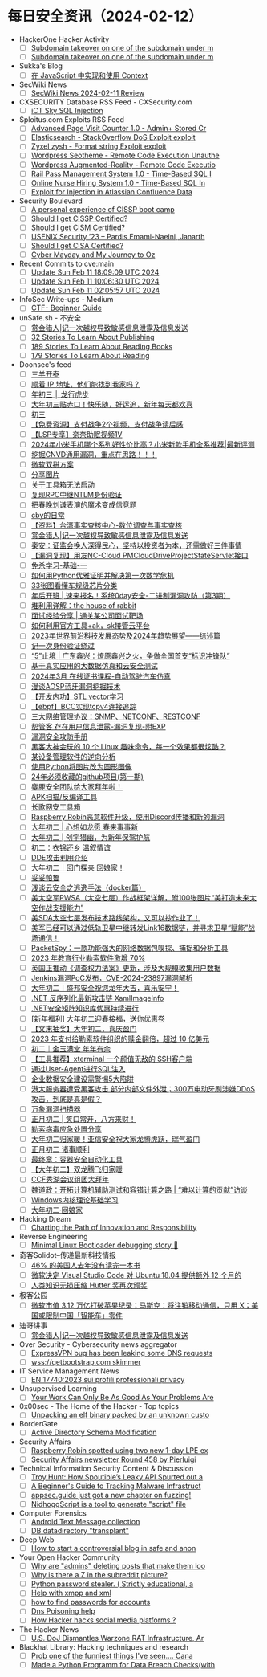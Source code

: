 # 每日安全资讯（2024-02-12）

- HackerOne Hacker Activity
  - [ ] [Subdomain takeover on one of the subdomain under m](https://hackerone.com/reports/2123680)
  - [ ] [Subdomain takeover on one of the subdomain under m](https://hackerone.com/reports/2037032)
- Sukka's Blog
  - [ ] [在 JavaScript 中实现和使用 Context](https://blog.skk.moe/post/context-in-javascript/)
- SecWiki News
  - [ ] [SecWiki News 2024-02-11 Review](http://www.sec-wiki.com/?2024-02-11)
- CXSECURITY Database RSS Feed - CXSecurity.com
  - [ ] [iCT Sky SQL Injection](https://cxsecurity.com/issue/WLB-2024020046)
- Sploitus.com Exploits RSS Feed
  - [ ] [Advanced Page Visit Counter 1.0 - Admin+ Stored Cr](https://sploitus.com/exploit?id=1337DAY-ID-39313&utm_source=rss&utm_medium=rss)
  - [ ] [Elasticsearch - StackOverflow DoS Exploit exploit](https://sploitus.com/exploit?id=1337DAY-ID-39315&utm_source=rss&utm_medium=rss)
  - [ ] [Zyxel zysh - Format string Exploit exploit](https://sploitus.com/exploit?id=1337DAY-ID-39314&utm_source=rss&utm_medium=rss)
  - [ ] [Wordpress Seotheme - Remote Code Execution Unauthe](https://sploitus.com/exploit?id=1337DAY-ID-39317&utm_source=rss&utm_medium=rss)
  - [ ] [Wordpress Augmented-Reality - Remote Code Executio](https://sploitus.com/exploit?id=1337DAY-ID-39316&utm_source=rss&utm_medium=rss)
  - [ ] [Rail Pass Management System 1.0 - Time-Based SQL I](https://sploitus.com/exploit?id=1337DAY-ID-39318&utm_source=rss&utm_medium=rss)
  - [ ] [Online Nurse Hiring System 1.0 - Time-Based SQL In](https://sploitus.com/exploit?id=1337DAY-ID-39319&utm_source=rss&utm_medium=rss)
  - [ ] [Exploit for Injection in Atlassian Confluence Data](https://sploitus.com/exploit?id=237BB65C-F091-5BDA-A478-F718B1FEC58E&utm_source=rss&utm_medium=rss)
- Security Boulevard
  - [ ] [A personal experience of  CISSP boot camp](https://securityboulevard.com/2024/02/a-personal-experience-of-cissp-boot-camp/)
  - [ ] [Should I get CISSP Certified?](https://securityboulevard.com/2024/02/should-i-get-cissp-certified/)
  - [ ] [Should I get CISM Certified?](https://securityboulevard.com/2024/02/should-i-get-cism-certified/)
  - [ ] [USENIX Security ’23 – Pardis Emami-Naeini, Janarth](https://securityboulevard.com/2024/02/usenix-security-23-pardis-emami-naeini-janarth-dheenadhayalan-yuvraj-agarwal-lorrie-faith-cranor-are-consumers-willing-to-pay-for-security-and-privacy-of-iot-devices/)
  - [ ] [Should I get CISA Certified?](https://securityboulevard.com/2024/02/should-i-get-cisa-certified/)
  - [ ] [Cyber Mayday and My Journey to Oz](https://securityboulevard.com/2024/02/cyber-mayday-and-my-journey-to-oz/)
- Recent Commits to cve:main
  - [ ] [Update Sun Feb 11 18:09:09 UTC 2024](https://github.com/trickest/cve/commit/69ce8ecd186f57a6cbdbb99c909823ae52f4bc29)
  - [ ] [Update Sun Feb 11 10:06:30 UTC 2024](https://github.com/trickest/cve/commit/7e5812e9f6ac495a15d4365ca1fd92550592817f)
  - [ ] [Update Sun Feb 11 02:05:57 UTC 2024](https://github.com/trickest/cve/commit/edef41e56c255861044cee57c3ace53b6402f79f)
- InfoSec Write-ups - Medium
  - [ ] [CTF- Beginner Guide](https://infosecwriteups.com/ctf-beginner-guide-8566e7183f3d?source=rss----7b722bfd1b8d---4)
- unSafe.sh - 不安全
  - [ ] [赏金猎人|记一次越权导致敏感信息泄露及信息发送](https://buaq.net/go-221663.html)
  - [ ] [32 Stories To Learn About Publishing](https://buaq.net/go-221659.html)
  - [ ] [189 Stories To Learn About Reading Books](https://buaq.net/go-221658.html)
  - [ ] [179 Stories To Learn About Reading](https://buaq.net/go-221660.html)
- Doonsec's feed
  - [ ] [三羊开泰](https://mp.weixin.qq.com/s?__biz=MzkyNDUxNTQ2Mw==&mid=2247484820&idx=1&sn=d15cbc6d3dcf03abc6fafd823a23dac7)
  - [ ] [顺着 IP 地址，他们能找到我家吗？](https://mp.weixin.qq.com/s?__biz=MzkwNzM0NzA5MA==&mid=2247495897&idx=1&sn=7d775b259ba2ec8f5649f4f69e31cae6)
  - [ ] [年初三 │ 龙行虎步](https://mp.weixin.qq.com/s?__biz=MzU0NDk0NTAwMw==&mid=2247607127&idx=1&sn=852b272792d71472bced34e15e1c2cd5)
  - [ ] [大年初三贴赤口！快乐随，好运追，新年每天都欢喜](https://mp.weixin.qq.com/s?__biz=MzUzNDg0NTc1NA==&mid=2247508508&idx=1&sn=17ffdc3ab6e15ae43e00ccafba645c03)
  - [ ] [初三](https://mp.weixin.qq.com/s?__biz=MzUyMjAyODU1NA==&mid=2247491356&idx=1&sn=a153cd2439e81b1a3c6304934fda35aa)
  - [ ] [【免费资源】支付战争2个视频，支付战争读后感](https://mp.weixin.qq.com/s?__biz=MzA5MzYzMzkzNg==&mid=2650942363&idx=4&sn=9425fd8dacf8a365609733133d1c94f6)
  - [ ] [【LSP专享】奈奈助眠视频1V](https://mp.weixin.qq.com/s?__biz=MzA5MzYzMzkzNg==&mid=2650942363&idx=3&sn=0d03a7a457abce5d42ca4c1b901a0782)
  - [ ] [2024年小米手机哪个系列好性价比高？小米新款手机全系推荐|最新评测](https://mp.weixin.qq.com/s?__biz=MzA5MzYzMzkzNg==&mid=2650942363&idx=2&sn=5729e661f7df16c6c907b1293c53d119)
  - [ ] [挖掘CNVD通用漏洞，重点在思路！！！](https://mp.weixin.qq.com/s?__biz=MzA5MzYzMzkzNg==&mid=2650942363&idx=1&sn=f357c26420754d9ceeaa95f3be816fbb)
  - [ ] [微软双拼方案](https://mp.weixin.qq.com/s?__biz=Mzk0MTI4NTIzNQ==&mid=2247490642&idx=1&sn=c1d51225591bb66365ec29aedbc7ac8e)
  - [ ] [分享图片](https://mp.weixin.qq.com/s?__biz=MzI3Njc1MjcxMg==&mid=2247490858&idx=1&sn=8d2fdd99949dd4c047657565c2851a3a)
  - [ ] [关于工具箱无法启动](https://mp.weixin.qq.com/s?__biz=MzkzMjI1MDQwMg==&mid=2247484138&idx=1&sn=a7aff016a053afacbb21f481024d4988)
  - [ ] [复现RPC中继NTLM身份验证](https://mp.weixin.qq.com/s?__biz=MzAwMDQwNTE5MA==&mid=2650247358&idx=1&sn=39830cdb0d383b6c637a8e7647d1c66a)
  - [ ] [把春晚刘谦表演的魔术变成信竞题](https://mp.weixin.qq.com/s?__biz=MzU2NDY2OTU4Nw==&mid=2247512443&idx=1&sn=dd4cad1d003d86737251f1be006386ec)
  - [ ] [cby的日常](https://mp.weixin.qq.com/s?__biz=MzUzMjQyMDE3Ng==&mid=2247487147&idx=1&sn=d305b693ff2d13b359492e89f38c65d9)
  - [ ] [【资料】台湾事实查核中心-数位调查与事实查核](https://mp.weixin.qq.com/s?__biz=MzI2MTE0NTE3Mw==&mid=2651142135&idx=1&sn=6c26f28bbfea5a1a2d3007cd0de2b2d6)
  - [ ] [赏金猎人|记一次越权导致敏感信息泄露及信息发送](https://mp.weixin.qq.com/s?__biz=MzIzMTIzNTM0MA==&mid=2247493525&idx=1&sn=afea2ae74d60334aa5f138c7cecc6ac5)
  - [ ] [秦安：证监会换人深得民心，坚持以投资者为本，还需做好三件事情](https://mp.weixin.qq.com/s?__biz=MzA5MDg1MDUyMA==&mid=2650466926&idx=1&sn=300327a5950ac230815733fe6034e578)
  - [ ] [【漏洞复现】用友NC-Cloud PMCloudDriveProjectStateServlet接口](https://mp.weixin.qq.com/s?__biz=MzkyMjYxMDM4MA==&mid=2247483990&idx=1&sn=2cb9a617280f87baae3be85b33e6c22b)
  - [ ] [免杀学习-基础-一](https://mp.weixin.qq.com/s?__biz=Mzg4NTg4MDAxMA==&mid=2247488172&idx=1&sn=1c4e8119b5a8a9d461e2cc9fb029dbe4)
  - [ ] [如何用Python优雅证明并解决第一次数学危机](https://mp.weixin.qq.com/s?__biz=Mzg4NDY4Mzk3Mw==&mid=2247485292&idx=1&sn=a37e84a0fd0e2d316f8803395f4a175e)
  - [ ] [33张图看懂车规级芯片分类](https://mp.weixin.qq.com/s?__biz=MzIzOTc2OTAxMg==&mid=2247533238&idx=1&sn=f30e4a62403da9611f219969a61b0eba)
  - [ ] [年后开班 | 速来报名！系统0day安全-二进制漏洞攻防（第3期）](https://mp.weixin.qq.com/s?__biz=MjM5NTc2MDYxMw==&mid=2458542080&idx=2&sn=fadbc12b79d2182c5e245ed8f22f05b2)
  - [ ] [堆利用详解：the house of rabbit](https://mp.weixin.qq.com/s?__biz=MjM5NTc2MDYxMw==&mid=2458542080&idx=1&sn=c1d1284d6664c1d1172284607885036c)
  - [ ] [面试经验分享 | 通关某公司面试靶场](https://mp.weixin.qq.com/s?__biz=MzUyODkwNDIyMg==&mid=2247536519&idx=1&sn=7cedba8e9ef3e189f8a5205af630c40c)
  - [ ] [如何利用官方工具+ak，sk接管云平台](https://mp.weixin.qq.com/s?__biz=MzI4NTcxMjQ1MA==&mid=2247606074&idx=1&sn=d2e5a2d4bf543d8d3ca820250a2ba466)
  - [ ] [2023年世界前沿科技发展态势及2024年趋势展望——综述篇](https://mp.weixin.qq.com/s?__biz=MzI1OTExNDY1NQ==&mid=2651610543&idx=1&sn=d433e45a2bb4efeef57056f1511c50a2)
  - [ ] [记一次身份验证绕过](https://mp.weixin.qq.com/s?__biz=MjM5Nzk3MjMzMA==&mid=2650570144&idx=1&sn=f99ff1fdd7ccae757353a0f395e1e7f3)
  - [ ] [“5”止境 | 广东鑫兴：燎原鑫兴之火，争做全国首支“标识冲锋队”](https://mp.weixin.qq.com/s?__biz=MzU1OTUxNTI1NA==&mid=2247569017&idx=1&sn=51bea48da265343c815d0d7169003097)
  - [ ] [基于真实应用的大数据仿真和云安全测试](https://mp.weixin.qq.com/s?__biz=MzU2MDk1Nzg2MQ==&mid=2247602803&idx=3&sn=5b0afa4e33b0dea91b45beb82c209184)
  - [ ] [2024年3月 在线证书课程-自动驾驶汽车仿真](https://mp.weixin.qq.com/s?__biz=MzU2MDk1Nzg2MQ==&mid=2247602803&idx=2&sn=99fff15dbb3d9b238d0c79bbd2cdddfd)
  - [ ] [漫谈AOSP蓝牙漏洞挖掘技术](https://mp.weixin.qq.com/s?__biz=MzU2MDk1Nzg2MQ==&mid=2247602803&idx=1&sn=f3ada5d0bd44a8a0165bfad0d4fc49b2)
  - [ ] [【开发内功】STL vector学习](https://mp.weixin.qq.com/s?__biz=MzkyNjU3NDQ1MA==&mid=2247486381&idx=2&sn=73150ff8f3c646d10177438a434ef7ac)
  - [ ] [【ebpf】BCC实现tcpv4连接追踪](https://mp.weixin.qq.com/s?__biz=MzkyNjU3NDQ1MA==&mid=2247486381&idx=1&sn=bb6f840e91330ce06e19ca2078592ccb)
  - [ ] [三大网络管理协议：SNMP、NETCONF、RESTCONF](https://mp.weixin.qq.com/s?__biz=MzIyMzIwNzAxMQ==&mid=2649456246&idx=1&sn=eddfbd0acd2c1b045314ef59f63ff722)
  - [ ] [帮管客 存在用户信息泄露-漏洞复现-附EXP](https://mp.weixin.qq.com/s?__biz=MzkxMTUwOTY1MA==&mid=2247484954&idx=1&sn=66970cd2c411ef110c217a07078a6abf)
  - [ ] [漏洞安全攻防手册](https://mp.weixin.qq.com/s?__biz=MzkxMzMyNzMyMA==&mid=2247552134&idx=2&sn=5637b73b166ce2ead4295aaaef91ae3a)
  - [ ] [黑客大神会玩的 10 个 Linux 趣味命令，每一个效果都很炫酷？](https://mp.weixin.qq.com/s?__biz=MzkxMzMyNzMyMA==&mid=2247552134&idx=1&sn=c25f1d7afc809ccfdbad112b3f960e8c)
  - [ ] [某设备管理软件的逆向分析](https://mp.weixin.qq.com/s?__biz=Mzg3NTU3NTY0Nw==&mid=2247488538&idx=1&sn=473baf320343c0dca259d45f627ec6b8)
  - [ ] [使用Python将图片改为圆形图像](https://mp.weixin.qq.com/s?__biz=MzU1NDg4MjY1Mg==&mid=2247487022&idx=1&sn=dd0e7ab4688a8fc05fdcea5f7cedb6b7)
  - [ ] [24年必须收藏的github项目(第一期)](https://mp.weixin.qq.com/s?__biz=Mzg5NTYwMDIyOA==&mid=2247501952&idx=1&sn=63ffad6e4a8e0055b99b5a15b498c245)
  - [ ] [麋鹿安全团队给大家拜年啦！](https://mp.weixin.qq.com/s?__biz=MzkwNjUwNTg0MA==&mid=2247492388&idx=1&sn=03604d04f0f39d7ed48b6de41d858fc5)
  - [ ] [APK扫描/反编译工具](https://mp.weixin.qq.com/s?__biz=MzIwMzIyMjYzNA==&mid=2247512729&idx=1&sn=b69f927ee5b606fc1066fd662e08e307)
  - [ ] [长歌网安工具箱](https://mp.weixin.qq.com/s?__biz=MzkzMjI1MDQwMg==&mid=2247484133&idx=1&sn=04c7c5081df4bbff949303f47479feb8)
  - [ ] [Raspberry Robin恶意软件升级，使用Discord传播和新的漏洞](https://mp.weixin.qq.com/s?__biz=MzIzNDU5NTI4OQ==&mid=2247485303&idx=1&sn=116e6246e710f5118b64ef8814cd36c0)
  - [ ] [大年初二 | 心想如龙愿 春来事事新](https://mp.weixin.qq.com/s?__biz=MzAxMjE1MDY0NA==&mid=2247507393&idx=1&sn=104bd4858c84d4eaedd05acb1c260ec9)
  - [ ] [大年初二 | 创宇猎幽，为新年保驾护航](https://mp.weixin.qq.com/s?__biz=MjM5NzA3Nzg2MA==&mid=2649867829&idx=1&sn=80ca20d6bbaff5ba38247411f5dcc429)
  - [ ] [初二：衣锦还乡 温叙情谊](https://mp.weixin.qq.com/s?__biz=Mzg2MTU5ODQ2Mg==&mid=2247506614&idx=1&sn=bb941098b6881c9007745abe55aa0458)
  - [ ] [DDE攻击利用介绍](https://mp.weixin.qq.com/s?__biz=Mzg4MTU4NTc2Nw==&mid=2247490967&idx=1&sn=38aa74465da892487bb9ebb165d2be89)
  - [ ] [大年初二｜回门探亲 回娘家！](https://mp.weixin.qq.com/s?__biz=MjM5NzYwNDU0Mg==&mid=2649242865&idx=1&sn=96e71fc845934db9d9bbe3e93046d5e5)
  - [ ] [妥妥帕鲁](https://mp.weixin.qq.com/s?__biz=Mzg3NzkwMTYyOQ==&mid=2247484867&idx=1&sn=3215bf281022db1af1a3289d9a9e2c79)
  - [ ] [浅谈云安全之逃逸手法（docker篇）](https://mp.weixin.qq.com/s?__biz=MzkzMzU5OTI3OQ==&mid=2247483917&idx=1&sn=af3a60b6c79ee772d10e34c773167847)
  - [ ] [美太空军PWSA（太空七层）作战框架详解，附100张图片“美打造未来太空作战支援能力”](https://mp.weixin.qq.com/s?__biz=MzkwNjM4NTg4OQ==&mid=2247495495&idx=3&sn=a9285bda75626ee10d28301ba97bf50a)
  - [ ] [美SDA太空七层发布技术路线架构，又可以抄作业了！](https://mp.weixin.qq.com/s?__biz=MzkwNjM4NTg4OQ==&mid=2247495495&idx=2&sn=212c59cfe70b4fe7ee2d89f4bb9577c5)
  - [ ] [美军已经可以通过低轨卫星中继转发Link16数据链，并寻求卫星“赋能”战场通信！](https://mp.weixin.qq.com/s?__biz=MzkwNjM4NTg4OQ==&mid=2247495495&idx=1&sn=efefbbd6dd181e4caa879ec78ca7d39e)
  - [ ] [PacketSpy：一款功能强大的网络数据包嗅探、捕捉和分析工具](https://mp.weixin.qq.com/s?__biz=MjM5NjA0NjgyMA==&mid=2651258707&idx=4&sn=57e6fb968ee590d9f1241339047e8928)
  - [ ] [2023 年教育行业勒索软件激增 70%](https://mp.weixin.qq.com/s?__biz=MjM5NjA0NjgyMA==&mid=2651258707&idx=3&sn=7820b7c4420396acd313866e58abbc91)
  - [ ] [英国正推动《调查权力法案》更新，涉及大规模收集用户数据](https://mp.weixin.qq.com/s?__biz=MjM5NjA0NjgyMA==&mid=2651258707&idx=2&sn=19ebdbc9c1637a21d111facc07093dee)
  - [ ] [Jenkins漏洞PoC发布，CVE-2024-23897漏洞解析](https://mp.weixin.qq.com/s?__biz=MjM5NjA0NjgyMA==&mid=2651258707&idx=1&sn=4d89c8d930e8cde41d65900f6779ac2b)
  - [ ] [大年初二丨盛邦安全祝您龙年大吉，喜乐安宁！](https://mp.weixin.qq.com/s?__biz=MzAwNTAxMjUwNw==&mid=2650275111&idx=1&sn=b4f016bd70df5bed98fcb7fb04c4c04b)
  - [ ] [.NET 反序列化最新攻击链 XamlImageInfo](https://mp.weixin.qq.com/s?__biz=MzUyOTc3NTQ5MA==&mid=2247490694&idx=3&sn=ff1e701d4721eeedf9ef101a45401ccf)
  - [ ] [.NET安全矩阵知识库优惠持续进行](https://mp.weixin.qq.com/s?__biz=MzUyOTc3NTQ5MA==&mid=2247490694&idx=2&sn=d29ea6760c4de049a0e390877b6fb07c)
  - [ ] [[新年福利] 大年初二迎春接福，送你优惠卷](https://mp.weixin.qq.com/s?__biz=MzUyOTc3NTQ5MA==&mid=2247490694&idx=1&sn=7b53930d8b915fc936f53442d9197853)
  - [ ] [【文末抽奖】大年初二，喜庆盈门](https://mp.weixin.qq.com/s?__biz=MzkwMjI1NzY4Ng==&mid=2247524192&idx=1&sn=c3023fe1235f2a9595097cd6a562f7df)
  - [ ] [2023 年支付给勒索软件组织的赎金翻倍，超过 10 亿美元](https://mp.weixin.qq.com/s?__biz=MzI2NzAwOTg4NQ==&mid=2649790428&idx=1&sn=db341575e06c5a1764ad23ff897251b7)
  - [ ] [初二｜金玉满堂 年年有余](https://mp.weixin.qq.com/s?__biz=MzU1MzE3Njg2Mw==&mid=2247507389&idx=1&sn=29d42a6dc5308f0b5ebdb55c16dd45a9)
  - [ ] [【工具推荐】xterminal 一个颜值无敌的 SSH客户端](https://mp.weixin.qq.com/s?__biz=MzAxMjE3ODU3MQ==&mid=2650587264&idx=4&sn=7db46ef4b4b3950658c750402e8a75f3)
  - [ ] [通过User-Agent进行SQL注入](https://mp.weixin.qq.com/s?__biz=MzAxMjE3ODU3MQ==&mid=2650587264&idx=3&sn=62c79c8cf1857feb7c3b06a20f8c55b9)
  - [ ] [企业数据安全建设需警惕5大陷阱](https://mp.weixin.qq.com/s?__biz=MzAxMjE3ODU3MQ==&mid=2650587264&idx=2&sn=3561dfcc6248b85b6368ba091bd5a8bb)
  - [ ] [港大服务器遭受黑客攻击 部分内部文件外泄；300万电动牙刷涉嫌DDoS攻击，到底是真是假？](https://mp.weixin.qq.com/s?__biz=MzAxMjE3ODU3MQ==&mid=2650587264&idx=1&sn=541d3c466d5c1a6351fef8b923bde235)
  - [ ] [万象漏洞扫描器](https://mp.weixin.qq.com/s?__biz=MzU2NzY5MzI5Ng==&mid=2247499931&idx=1&sn=8e11c0d31484291bcee26c57ab6f3ab8)
  - [ ] [正月初二 | 笑口常开，八方来财！](https://mp.weixin.qq.com/s?__biz=MzU4NjY4MDAyNQ==&mid=2247494553&idx=1&sn=35168994a36151daee78cf291646aa7a)
  - [ ] [勒索病毒应急处置分享](https://mp.weixin.qq.com/s?__biz=Mzg4OTI0MDk5MQ==&mid=2247490984&idx=1&sn=96ea1190f4d4f2b36659a0d0be765dab)
  - [ ] [大年初二归家暖！亚信安全祝大家龙腾虎跃，瑞气盈门](https://mp.weixin.qq.com/s?__biz=MjM5NjY2MTIzMw==&mid=2650611920&idx=1&sn=4ef3ff85d3b15902852e1aef3c0ec7f3)
  - [ ] [正月初二 诸事顺利](https://mp.weixin.qq.com/s?__biz=MzIzODk1NzY5NA==&mid=2247496816&idx=1&sn=39fd56fb3ec1438fdb9aba9e59cdc164)
  - [ ] [最终章：容器安全自动化工具](https://mp.weixin.qq.com/s?__biz=Mzg2NTkwODU3Ng==&mid=2247508975&idx=1&sn=576fb2b695575101d0ca07941f86f72c)
  - [ ] [【大年初二】双龙腾飞归家暖](https://mp.weixin.qq.com/s?__biz=MjM5NTE0MjQyMg==&mid=2650601220&idx=1&sn=637043ea04d41a88c522f410ae4b063d)
  - [ ] [CCF秀湖会议组团大拜年](https://mp.weixin.qq.com/s?__biz=MjM5MTY5ODE4OQ==&mid=2651567697&idx=2&sn=0a1f0505973d393a1b26d1a3f8e4b2ce)
  - [ ] [魏道政：开拓计算机辅助测试和容错计算之路 | “难以计算的贡献”访谈](https://mp.weixin.qq.com/s?__biz=MjM5MTY5ODE4OQ==&mid=2651567697&idx=1&sn=9c67d94494a0ac0f06c1baae66e5977c)
  - [ ] [Windows内核理论基础学习](https://mp.weixin.qq.com/s?__biz=MzAwMjA5OTY5Ng==&mid=2247521214&idx=1&sn=0b5c8032330dbcb969641fe44dd5e48c)
  - [ ] [大年初二·回娘家](https://mp.weixin.qq.com/s?__biz=MjM5NzE0NTIxMg==&mid=2651130812&idx=1&sn=d0b6212fd84c3ec025cdd98ec0550343)
- Hacking Dream
  - [ ] [Charting the Path of Innovation and Responsibility](https://www.hackingdream.net/2024/02/chatgpt-possible-risks-.html)
- Reverse Engineering
  - [ ] [Minimal Linux Bootloader debugging story 🐞](https://www.reddit.com/r/ReverseEngineering/comments/1aodkfx/minimal_linux_bootloader_debugging_story/)
- 奇客Solidot–传递最新科技情报
  - [ ] [46% 的美国人去年没有读完一本书](https://www.solidot.org/story?sid=77346)
  - [ ] [微软决定 Visual Studio Code 对 Ubuntu 18.04 提供额外 12 个月的](https://www.solidot.org/story?sid=77345)
  - [ ] [人类知识无损压缩 Hutter 奖再次颁奖](https://www.solidot.org/story?sid=77344)
- 极客公园
  - [ ] [微软市值 3.12 万亿打破苹果纪录；马斯克：将注销移动通信，只用 X；美国或限制中国「智能车」零件](https://mp.weixin.qq.com/s?__biz=MTMwNDMwODQ0MQ==&mid=2653033254&idx=1&sn=e66fbbbd736d241d2cf4ff87acac74dd&chksm=7e576e904920e7861f80ee3e983aef365890a560ce2539502938ada32661f8a0637836c18395&scene=58&subscene=0#rd)
- 迪哥讲事
  - [ ] [赏金猎人|记一次越权导致敏感信息泄露及信息发送](https://mp.weixin.qq.com/s?__biz=MzIzMTIzNTM0MA==&mid=2247493525&idx=1&sn=afea2ae74d60334aa5f138c7cecc6ac5&chksm=e8a5edf6dfd264e0ae9e8dcf35c4eef06cbf6b571aec3810d59ed62246eb5d389cb3650a9bf3&scene=58&subscene=0#rd)
- Over Security - Cybersecurity news aggregator
  - [ ] [ExpressVPN bug has been leaking some DNS requests ](https://www.bleepingcomputer.com/news/security/expressvpn-bug-has-been-leaking-some-dns-requests-for-years/)
  - [ ] [wss://qetbootstrap.com skimmer](https://lukeleal.com/research/posts/qetbootstrap-skimmer/)
- IT Service Management News
  - [ ] [EN 17740:2023 sui profili professionali privacy](http://blog.cesaregallotti.it/2024/02/en-177402023-sui-profili-professionali.html)
- Unsupervised Learning
  - [ ] [Your Work Can Only Be As Good As Your Problems Are](https://danielmiessler.com/p/fulfillment-work-problems)
- 0x00sec - The Home of the Hacker - Top topics
  - [ ] [Unpacking an elf binary packed by an unknown custo](https://0x00sec.org/t/unpacking-an-elf-binary-packed-by-an-unknown-custom-packer/39094)
- BorderGate
  - [ ] [Active Directory Schema Modification](https://www.bordergate.co.uk/active-directory-schema-modification-attacks/)
- Security Affairs
  - [ ] [Raspberry Robin spotted using two new 1-day LPE ex](https://securityaffairs.com/158969/malware/raspberry-robin-1-day-exploits.html)
  - [ ] [Security Affairs newsletter Round 458 by Pierluigi](https://securityaffairs.com/158965/breaking-news/security-affairs-newsletter-round-458-by-pierluigi-paganini-international-edition.html)
- Technical Information Security Content & Discussion
  - [ ] [Troy Hunt: How Spoutible’s Leaky API Spurted out a](https://www.reddit.com/r/netsec/comments/1ao71ys/troy_hunt_how_spoutibles_leaky_api_spurted_out_a/)
  - [ ] [A Beginner's Guide to Tracking Malware Infrastruct](https://www.reddit.com/r/netsec/comments/1ao7idd/a_beginners_guide_to_tracking_malware/)
  - [ ] [appsec.guide just got a new chapter on fuzzing!](https://www.reddit.com/r/netsec/comments/1ao4lbg/appsecguide_just_got_a_new_chapter_on_fuzzing/)
  - [ ] [NidhoggScript is a tool to generate "script" file ](https://www.reddit.com/r/netsec/comments/1ao9qan/nidhoggscript_is_a_tool_to_generate_script_file/)
- Computer Forensics
  - [ ] [Android Text Message collection](https://www.reddit.com/r/computerforensics/comments/1aojle8/android_text_message_collection/)
  - [ ] [DB datadirectory "transplant"](https://www.reddit.com/r/computerforensics/comments/1aog3pq/db_datadirectory_transplant/)
- Deep Web
  - [ ] [How to start a controversial blog in safe and anon](https://www.reddit.com/r/deepweb/comments/1ao61tp/how_to_start_a_controversial_blog_in_safe_and/)
- Your Open Hacker Community
  - [ ] [Why are "admins" deleting posts that make them loo](https://www.reddit.com/r/HowToHack/comments/1aohiwr/why_are_admins_deleting_posts_that_make_them_look/)
  - [ ] [Why is there a Z in the subreddit picture?](https://www.reddit.com/r/HowToHack/comments/1aog20m/why_is_there_a_z_in_the_subreddit_picture/)
  - [ ] [Python password stealer. ( Strictly educational, a](https://www.reddit.com/r/HowToHack/comments/1aojpam/python_password_stealer_strictly_educational_am/)
  - [ ] [Help with xmpp and xml](https://www.reddit.com/r/HowToHack/comments/1aom5dc/help_with_xmpp_and_xml/)
  - [ ] [how to find passwords for accounts](https://www.reddit.com/r/HowToHack/comments/1aofp4l/how_to_find_passwords_for_accounts/)
  - [ ] [Dns Poisoning help](https://www.reddit.com/r/HowToHack/comments/1ao3h3c/dns_poisoning_help/)
  - [ ] [How Hacker hacks social media platforms ?](https://www.reddit.com/r/HowToHack/comments/1ao0vep/how_hacker_hacks_social_media_platforms/)
- The Hacker News
  - [ ] [U.S. DoJ Dismantles Warzone RAT Infrastructure, Ar](https://thehackernews.com/2024/02/us-doj-dismantles-warzone-rat.html)
- Blackhat Library: Hacking techniques and research
  - [ ] [Prob one of the funniest things I've seen.... Cana](https://www.reddit.com/r/blackhat/comments/1ao6ajw/prob_one_of_the_funniest_things_ive_seen_canada/)
  - [ ] [Made a Python Programm for Data Breach Checks(with](https://www.reddit.com/r/blackhat/comments/1aokl54/made_a_python_programm_for_data_breach_checkswith/)
